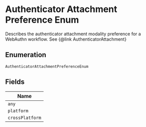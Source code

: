 
# Authenticator Attachment Preference Enum

Describes the authenticator attachment modality preference for a WebAuthn workflow. See {@link AuthenticatorAttachment}

## Enumeration

`AuthenticatorAttachmentPreferenceEnum`

## Fields

| Name |
|  --- |
| `any` |
| `platform` |
| `crossPlatform` |

